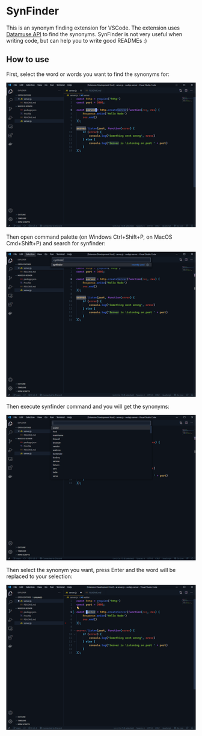 # SynFinder

This is an synonym finding extension for VSCode. The extension uses [Datamuse API](http://www.datamuse.com/api/) to find the synonyms. SynFinder is not very useful when writing code, but can help you to write good READMEs :)

## How to use

First, select the word or words you want to find the synonyms for:

![SynFinder](logo/synfinder_screenshot1.png)

Then open command palette (on Windows Ctrl+Shift+P, on MacOS Cmd+Shift+P) and search for synfinder:

![SynFinder](logo/synfinder_screenshot2.png)

Then execute synfinder command and you will get the synonyms:

![SynFinder](logo/synfinder_screenshot3.png)

Then select the synonym you want, press Enter and the word will be replaced to your selection:

![SynFinder](logo/synfinder_screenshot4.png)